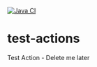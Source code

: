 [![Java CI](https://github.com/membrane/test-actions/actions/workflows/learn-github-actions.yml/badge.svg?branch=main)](https://github.com/membrane/test-actions/actions/workflows/learn-github-actions.yml)

# test-actions
Test Action - Delete me later
